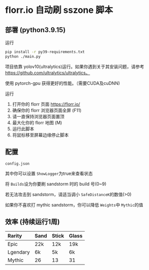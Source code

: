 # florr.io 自动刷 sszone 脚本

## 部署 (python3.9.15)

运行

```bash
pip install -r py39-requirements.txt
python ./main.py
```

项目依靠 yolov10(ultralytics)运行。如果你遇到关于其安装问题，请参考 https://github.com/ultralytics/ultralytics。

使用 pytorch-gpu 获得更好的性能。（需要CUDA及cuDNN)

运行

1. 打开你的 florr 页面 https://florr.io/
2. 确保你的 florr 浏览器页面全屏 (F11)
3. 请一直保持浏览器页面置顶
4. 最大化你的 florr 地图 (M)
5. 运行此脚本
6. 将鼠标移至屏幕边缘停止脚本

## 配置

```
config.json
```

其中你可以设置 `ShowLogger`为true来查看状态

将 `Builds`设为你要刷 sandstorm 时的 build 号(0~9)

若无法攻击到 sandstorm，请适当调小 `SafeDistanceK`的数值(>0)

如果你不喜欢打 mythic sandstorm，你可以降低 `Weights`中 `Mythic`的值

## 效率 (持续运行1周)

| Rarity   | Sand | Stick | Glass |
| :------- | ---- | ----- | ----- |
| Epic     | 22k  | 12k   | 19k   |
| Lgendary | 6k   | 5k    | 6k    |
| Mythic   | 26   | 13    | 31    |
